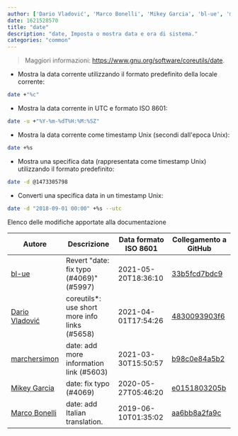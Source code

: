 ```yaml
---
author: ['Dario Vladović', 'Marco Bonelli', 'Mikey Garcia', 'bl-ue', 'marchersimon']
date: 1621528570
title: "date"
description: "date, Imposta o mostra data e ora di sistema."
categories: "common"
---
```

> Maggiori informazioni: <https://www.gnu.org/software/coreutils/date>.

- Mostra la data corrente utilizzando il formato predefinito della locale corrente:

```bash
date +"%c"
```

- Mostra la data corrente in UTC e formato ISO 8601:

```bash
date -u +"%Y-%m-%dT%H:%M:%SZ"
```

- Mostra la data corrente come timestamp Unix (secondi dall'epoca Unix):

```bash
date +%s
```

- Mostra una specifica data (rappresentata come timestamp Unix) utilizzando il formato predefinito:

```bash
date -d @1473305798
```

- Converti una specifica data in un timestamp Unix:

```bash
date -d "2018-09-01 00:00" +%s --utc
```
Elenco delle modifiche apportate alla documentazione


Autore | Descrizione | Data formato ISO 8601 | Collegamento a GitHub
------|-----|-----|-----
[bl-ue](mailto:54780737+bl-ue@users.noreply.github.com) | Revert "date: fix typo (#4069)" (#5997) | 2021-05-20T18:36:10 | [33b5fcd7bdc9](https://github.com/tldr-pages/tldr/commit/33b5fcd7bdc9e3e169e3a3c5c8b767dcb05b770e)
[Dario Vladović](mailto:d.vladimyr@gmail.com) | coreutils*: use short more info links (#5658) | 2021-04-01T17:54:26 | [4830093903f6](https://github.com/tldr-pages/tldr/commit/4830093903f66ccf3ebbc2ecf477286e45edac59)
[marchersimon](mailto:50295997+marchersimon@users.noreply.github.com) | date: add more information link (#5603) | 2021-03-30T15:50:57 | [b98c0e84a5b2](https://github.com/tldr-pages/tldr/commit/b98c0e84a5b2228add4fe1831fd2eb151c14bca1)
[Mikey Garcia](mailto:gikeymarcia@gmail.com) | date: fix typo (#4069) | 2020-05-27T05:46:20 | [e0151803205b](https://github.com/tldr-pages/tldr/commit/e0151803205bb7efa1e2222a979580dbcfc19589)
[Marco Bonelli](mailto:mb5.marcob@gmail.com) | date: add Italian translation. | 2019-06-10T01:35:02 | [aa6bb8a2fa9c](https://github.com/tldr-pages/tldr/commit/aa6bb8a2fa9cea30f2a73a21d1d933666a383cb4)


